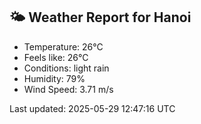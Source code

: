 <!-- WEATHER-START -->
## 🌤 Weather Report for Hanoi

- Temperature: 26°C
- Feels like: 26°C
- Conditions: light rain
- Humidity: 79%
- Wind Speed: 3.71 m/s

Last updated: 2025-05-29 12:47:16 UTC
<!-- WEATHER-END -->
